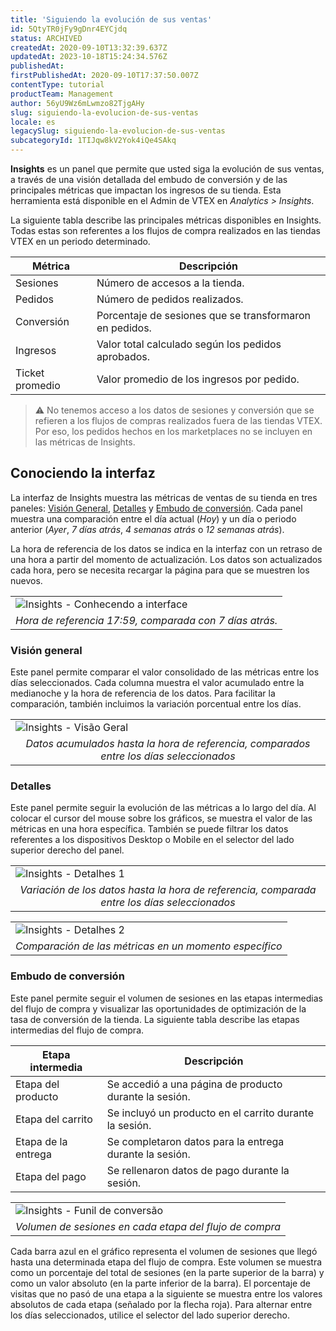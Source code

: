 ```yaml
---
title: 'Siguiendo la evolución de sus ventas'
id: 5QtyTR0jFy9gDnr4EYCjdq
status: ARCHIVED
createdAt: 2020-09-10T13:32:39.637Z
updatedAt: 2023-10-18T15:24:34.576Z
publishedAt: 
firstPublishedAt: 2020-09-10T17:37:50.007Z
contentType: tutorial
productTeam: Management
author: 56yU9Wz6mLwmzo82TjgAHy
slug: siguiendo-la-evolucion-de-sus-ventas
locale: es
legacySlug: siguiendo-la-evolucion-de-sus-ventas
subcategoryId: 1TIJqw8kV2Yok4iQe4SAkq
---
```


__Insights__ es un panel que permite que usted siga la evolución de sus ventas, a través de una visión detallada del embudo de conversión y de las principales métricas que impactan los ingresos de su tienda. Esta herramienta está disponible en el Admin de VTEX en *Analytics > Insights*. 

La siguiente tabla describe las principales métricas disponibles en Insights. Todas estas son referentes a los flujos de compra realizados en las tiendas VTEX en un periodo determinado. 

| Métrica         | Descripción     |
| ----------      | ---------- |
| Sesiones        | Número de accesos a la tienda.       |
| Pedidos         | Número de pedidos realizados.       |
| Conversión      | Porcentaje de sesiones que se transformaron en pedidos.       |
| Ingresos        | Valor total calculado según los pedidos aprobados.       |
| Ticket promedio | Valor promedio de los ingresos por pedido.       |

>⚠️ No tenemos acceso a los datos de sesiones y conversión que se refieren a los flujos de compras realizados fuera de las tiendas VTEX. Por eso, los pedidos hechos en los marketplaces no se incluyen en las métricas de Insights.

## Conociendo la interfaz

La interfaz de Insights muestra las métricas de ventas de su tienda en tres paneles: [Visión General](#vision-general), [Detalles](#detalles) y [Embudo de conversión](#embudo-de-conversion). Cada panel muestra una comparación entre el día actual (*Hoy*) y un día o periodo anterior (*Ayer*, *7 días atrás*, *4 semanas atrás* o *12 semanas atrás*). 

La hora de referencia de los datos se indica en la interfaz con un retraso de una hora a partir del momento de actualización. Los datos son actualizados cada hora, pero se necesita recargar la página para que se muestren los nuevos. 

<table width="100%">
  <tr>
   <td>
    <img src="https://images.ctfassets.net/alneenqid6w5/2f8tj5XokKtnZOvjfgmFVf/19eb434db4421da2c0b461268cec80f9/Insights_-_Conhecendo_a_interface__1_.png?h=250" style="display: block; margin-left: auto; margin-right: auto;" alt="Insights - Conhecendo a interface" title="Insights - Conhecendo a interface">
   </td>
  </tr>
  <tr>
   <td style="text-align: center;">
     <em>
       Hora de referencia 17:59, comparada con 7 días atrás.
     </em>
   </td>
  </tr>
</table>

### Visión general

Este panel permite comparar el valor consolidado de las métricas entre los días seleccionados. Cada columna muestra el valor acumulado entre la medianoche y la hora de referencia de los datos. Para facilitar la comparación, también incluimos la variación porcentual entre los días. 

<table width="100%">
  <tr>
   <td>
    <img src="https://images.ctfassets.net/alneenqid6w5/5lKQrdbytYWAaMV3tHnOi4/727c2229447881d0ae905c20995ca0f7/Insights_-_Visa__o_Geral__1_.png" style="display: block; margin-left: auto; margin-right: auto;" alt="Insights - Visão Geral" title="Insights - Visão Geral">
   </td>
  </tr>
  <tr>
   <td style="text-align: center;">
     <em>
       Datos acumulados hasta la hora de referencia, comparados entre los días seleccionados
     </em>
   </td>
  </tr>
</table>

### Detalles

Este panel permite seguir la evolución de las métricas a lo largo del día. Al colocar el cursor del mouse sobre los gráficos, se muestra el valor de las métricas en una hora específica. También se puede filtrar los datos referentes a los dispositivos Desktop o Mobile en el selector del lado superior derecho del panel. 

<table width="100%">
  <tr>
   <td>
    <img src="https://images.ctfassets.net/alneenqid6w5/L43eNghJLlakmOFcGmKiM/3741dfa1b1837a51d3437c9d5cfbd5e0/Insights_-_Detalhes__1_.png" style="display: block; margin-left: auto; margin-right: auto;" alt="Insights - Detalhes 1" title="Insights - Detalhes 1">
   </td>
  </tr>
  <tr>
   <td style="text-align: center;">
     <em>
       Variación de los datos hasta la hora de referencia, comparada entre los días seleccionados
     </em>
   </td>
  </tr>
</table>

<table width="100%">
  <tr>
   <td>
    <img src="https://images.ctfassets.net/alneenqid6w5/1TExoNJjCZInwh3LGQrkzO/d425b2c7c83551decd7f2edddf1026cc/image13.png" style="display: block; margin-left: auto; margin-right: auto;" alt="Insights - Detalhes 2" title="Insights - Detalhes 2">
   </td>
  </tr>
  <tr>
   <td style="text-align: center;">
     <em>
       Comparación de las métricas en un momento específico
     </em>
   </td>
  </tr>
</table>

### Embudo de conversión

Este panel permite seguir el volumen de sesiones en las etapas intermedias del flujo de compra y visualizar las oportunidades de optimización de la tasa de conversión de la tienda. La siguiente tabla describe las etapas intermedias del flujo de compra. 

| Etapa intermedia   | Descripción     |
| ----------         | ---------- |
| Etapa del producto | Se accedió a una página de producto durante la sesión. |
| Etapa del carrito  | Se incluyó un producto en el carrito durante la sesión. |
| Etapa de la entrega   | Se completaron datos para la entrega durante la sesión. |
| Etapa del pago      | Se rellenaron datos de pago durante la sesión. |

<table width="100%">
  <tr>
   <td>
    <img src="https://images.ctfassets.net/alneenqid6w5/4DdN3hdCz7CdoukLu3H0Ea/6e7d8add7116d6334148fec85878b993/Insights_-_Funil_de_conversa__o__1_.png" style="display: block; margin-left: auto; margin-right: auto;" alt="Insights - Funil de conversão" title="Insights - Funil de conversão">
   </td>
  </tr>
  <tr>
   <td style="text-align: center;">
     <em>
       Volumen de sesiones en cada etapa del flujo de compra
     </em>
   </td>
  </tr>
</table>

Cada barra azul en el gráfico representa el volumen de sesiones que llegó hasta una determinada etapa del flujo de compra. Este volumen se muestra como un porcentaje del total de sesiones (en la parte superior de la barra) y como un valor absoluto (en la parte inferior de la barra). El porcentaje de visitas que no pasó de una etapa a la siguiente se muestra entre los valores absolutos de cada etapa (señalado por la flecha roja). Para alternar entre los días seleccionados, utilice el selector del lado superior derecho. 
